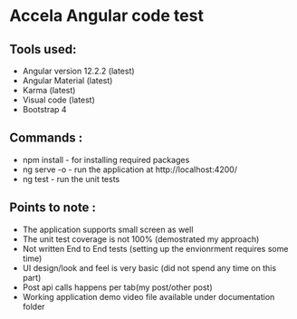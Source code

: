 # Accela Angular code test

## Tools used:

- Angular version 12.2.2 (latest)
- Angular Material (latest)
- Karma (latest)
- Visual code (latest)
- Bootstrap 4

## Commands :

- npm install - for installing required packages
- ng serve -o - run the application at http://localhost:4200/
- ng test - run the unit tests


## Points to note :

- The application supports small screen as well
- The unit test coverage is not 100% (demostrated my approach)
- Not written End to End tests (setting up the envionrment requires some time)
- UI design/look and feel is very basic (did not spend any time on this part)
- Post api calls happens per tab(my post/other post)
- Working application demo video file available under documentation folder



